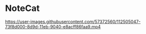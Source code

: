 # NoteCat



https://user-images.githubusercontent.com/57372560/112505047-73f8d000-8d9d-11eb-9040-e8acff86faa9.mp4

